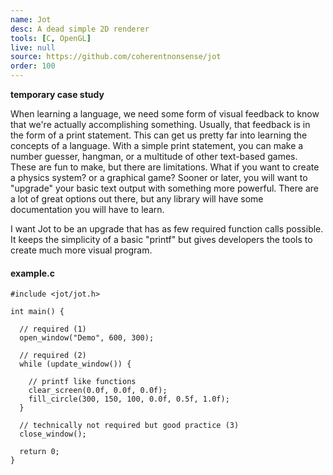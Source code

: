 ```yaml
---
name: Jot
desc: A dead simple 2D renderer
tools: [C, OpenGL]
live: null
source: https://github.com/coherentnonsense/jot
order: 100
---
```


**temporary case study**

When learning a language, we need some form of visual feedback to know that we're actually accomplishing something. Usually, that feedback is in the form of a print statement. This can get us pretty far into learning the concepts of a language. With a simple print statement, you can make a number guesser, hangman, or a multitude of other text-based games. These are fun to make, but there are limitations. What if you want to create a physics system? or a graphical game? Sooner or later, you will want to "upgrade" your basic text output with something more powerful. There are a lot of great options out there, but any library will have some documentation you will have to learn.

I want Jot to be an upgrade that has as few required function calls possible. It keeps the simplicity of a basic "printf" but gives developers the tools to create much more visual program.

#### example.c

```clike
#include <jot/jot.h>

int main() {

  // required (1)
  open_window("Demo", 600, 300);

  // required (2)
  while (update_window()) {
    
    // printf like functions
    clear_screen(0.0f, 0.0f, 0.0f);
    fill_circle(300, 150, 100, 0.0f, 0.5f, 1.0f);
  }

  // technically not required but good practice (3)
  close_window();

  return 0;
}
```